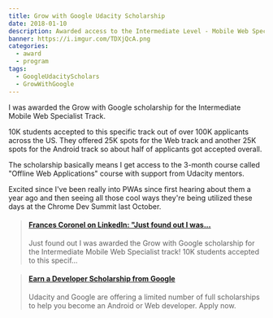 ```yaml
---
title: Grow with Google Udacity Scholarship
date: 2018-01-10
description: Awarded access to the Intermediate Level - Mobile Web Specialist Track.
banner: https://i.imgur.com/TDXjQcA.png
categories:
  - award
  - program
tags:
  - GoogleUdacityScholars
  - GrowWithGoogle
---
```


I was awarded the Grow with Google scholarship for the Intermediate Mobile Web Specialist Track.

10K students accepted to this specific track out of over 100K applicants across the US. They offered 25K spots for the Web track and another 25K spots for the Android track so about half of applicants got accepted overall.

The scholarship basically means I get access to the 3-month course called "Offline Web Applications" course with support from Udacity mentors.

Excited since I've been really into PWAs since first hearing about them a year ago and then seeing all those cool ways they're being utilized these days at the Chrome Dev Summit last October.

<blockquote class="embedly-card"><h4><a href="https://www.linkedin.com/embed/feed/update/urn:li:activity:6357010191975804928">Frances Coronel on LinkedIn: "Just found out I was...</a></h4><p>Just found out I was awarded the Grow with Google scholarship for the Intermediate Mobile Web Specialist track! 10K students accepted to this specif...</p></blockquote>
<script async src="//cdn.embedly.com/widgets/platform.js" charset="UTF-8"></script>

<blockquote class="embedly-card"><h4><a href="https://www.udacity.com/grow-with-google">Earn a Developer Scholarship from Google</a></h4><p>Udacity and Google are offering a limited number of full scholarships to help you become an Android or Web developer. Apply now.</p></blockquote>
